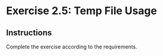 # Exercise 2.5: Temp File Usage

## Instructions

Complete the exercise according to the requirements.
